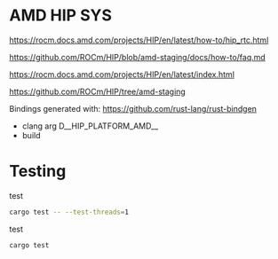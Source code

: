 # AMD HIP SYS


https://rocm.docs.amd.com/projects/HIP/en/latest/how-to/hip_rtc.html

https://github.com/ROCm/HIP/blob/amd-staging/docs/how-to/faq.md

https://rocm.docs.amd.com/projects/HIP/en/latest/index.html

https://github.com/ROCm/HIP/tree/amd-staging


Bindings generated with: https://github.com/rust-lang/rust-bindgen
- clang arg D__HIP_PLATFORM_AMD__
- build


# Testing

test
```bash
cargo test -- --test-threads=1
```

test
```bash
cargo test
```
